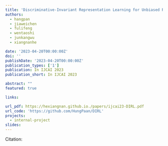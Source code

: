 ```yaml
---
title: 'Discriminative-Invariant Representation Learning for Unbiased Recommendation'
authors:
  - hangpan
  - jiaweichen
  - fulifeng
  - wentaoshi
  - junkangwu
  - xiangnanhe

date: '2023-04-20T00:00:00Z'
doi: ''
publishDate: '2023-04-20T00:00:00Z'
publication_types: ['1']
publication: In IJCAI 2023 
publication_short: In IJCAI 2023 

abstract: ""
featured: true

links:

url_pdf: https://hexiangnan.github.io./papers/ijcai23-DIRL.pdf
url_code: 'https://github.com/HungPaan/DIRL'
projects:
  - internal-project
slides:
---
```




Citation:
